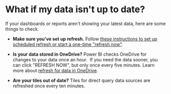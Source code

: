 ﻿<properties
   pageTitle="What if my data isn't up to date?"
   description="What if my data isn't up to date?"
   services="powerbi"
   documentationCenter=""
   authors="guyinacube"
   manager="mblythe"
   editor=""
   tags=""/>

<tags
   ms.service="powerbi"
   ms.devlang="NA"
   ms.topic="article"
   ms.tgt_pltfrm="NA"
   ms.workload="powerbi"
   ms.date="10/16/2015"
   ms.author="asaxton"/>

# What if my data isn't up to date?

If your dashboards or reports aren't showing your latest data, here are some things to check.

-   **Make sure you've set up refresh.** Follow [these instructions to set up scheduled refresh or start a one-time "refresh now"](powerbi-refresh-data.md).

-   **Is your data stored in OneDrive?** Power BI checks OneDrive for
    changes to your data once an hour.  If you need the data sooner, you can click "REFRESH NOW", but only once every five minutes. Learn more about [refresh for data in OneDrive](powerbi-refresh-excel-file-onedrive.md).

-   **Are your tiles out of date?** Tiles for direct query data
    sources are refreshed once every ten minutes.
